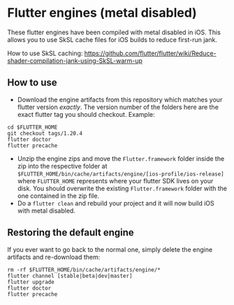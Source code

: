 # Flutter engines (metal disabled)

These flutter engines have been compiled with metal disabled in iOS. This allows you to use SkSL cache files for iOS builds to reduce first-run jank.

How to use SkSL caching: https://github.com/flutter/flutter/wiki/Reduce-shader-compilation-jank-using-SkSL-warm-up

## How to use

* Download the engine artifacts from this repository which matches your flutter version *exactly*. The version number of the folders here are the exact flutter tag you should checkout. Example:
```
cd $FLUTTER_HOME
git checkout tags/1.20.4
flutter doctor
flutter precache
```
* Unzip the engine zips and move the `Flutter.framework` folder inside the zip into the respective folder at `$FLUTTER_HOME/bin/cache/artifacts/engine/[ios-profile/ios-release]` where `FLUTTER_HOME` represents where your flutter SDK lives on your disk. You should overwrite the existing `Flutter.framework` folder with the one contained in the zip file.
* Do a `flutter clean` and rebuild your project and it will now build iOS with metal disabled.

## Restoring the default engine

If you ever want to go back to the normal one, simply delete the engine artifacts and re-download them:
```
rm -rf $FLUTTER_HOME/bin/cache/artifacts/engine/*
flutter channel [stable|beta|dev|master]
flutter upgrade
flutter doctor
flutter precache
```

